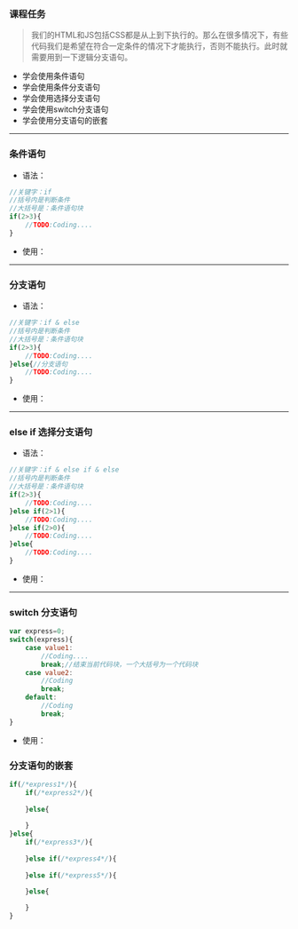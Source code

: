 ### 课程任务

> 我们的HTML和JS包括CSS都是从上到下执行的。那么在很多情况下，有些代码我们是希望在符合一定条件的情况下才能执行，否则不能执行。此时就需要用到一下逻辑分支语句。

* 学会使用条件语句
* 学会使用条件分支语句
* 学会使用选择分支语句
* 学会使用switch分支语句
* 学会使用分支语句的嵌套
---
### 条件语句
* 语法：
```javascript
//关键字：if
//括号内是判断条件
//大括号是：条件语句块
if(2>3){
    //TODO:Coding....
}
```
* 使用：
---
### 分支语句
* 语法：
```javascript
//关键字：if & else
//括号内是判断条件
//大括号是：条件语句块
if(2>3){
    //TODO:Coding....
}else{//分支语句
    //TODO:Coding....
}
```
* 使用：
---
### else if 选择分支语句
* 语法：
```javascript
//关键字：if & else if & else
//括号内是判断条件
//大括号是：条件语句块
if(2>3){
    //TODO:Coding....
}else if(2>1){
    //TODO:Coding....
}else if(2>0){
    //TODO:Coding....
}else{
    //TODO:Coding....
}
```
* 使用：
---
### switch 分支语句
```javascript
var express=0;
switch(express){
    case value1:
        //Coding....
        break;//结束当前代码块，一个大括号为一个代码块
    case value2:
        //Coding
        break;
    default:
        //Coding
        break;
}
```
* 使用：

### 分支语句的嵌套

```javascript
if(/*express1*/){
	if(/*express2*/){
    
    }else{
		
    }
}else{
    if(/*express3*/){
       
    }else if(/*express4*/){
                
    }else if(/*express5*/){

    }else{
        
    }
}
```

